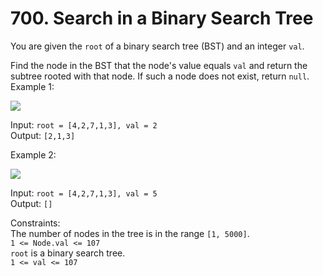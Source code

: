 # 700. Search in a Binary Search Tree    
    
You are given the ```root``` of a binary search tree (BST) and an integer ```val```.    
    
Find the node in the BST that the node's value equals ```val``` and return the subtree rooted with that node. If such a node does not exist, return ```null```.    
Example 1:    
    
![](https://assets.leetcode.com/uploads/2021/01/12/tree1.jpg)    
    
Input: ```root = [4,2,7,1,3], val = 2```    
Output: ```[2,1,3]```    
    
    
Example 2:    
    
![](https://assets.leetcode.com/uploads/2021/01/12/tree1.jpg)    
    
Input: ```root = [4,2,7,1,3], val = 5```    
Output: ```[]```    
    
Constraints:    
The number of nodes in the tree is in the range ```[1, 5000]```.    
```1 <= Node.val <= 107```    
```root``` is a binary search tree.    
```1 <= val <= 107```    